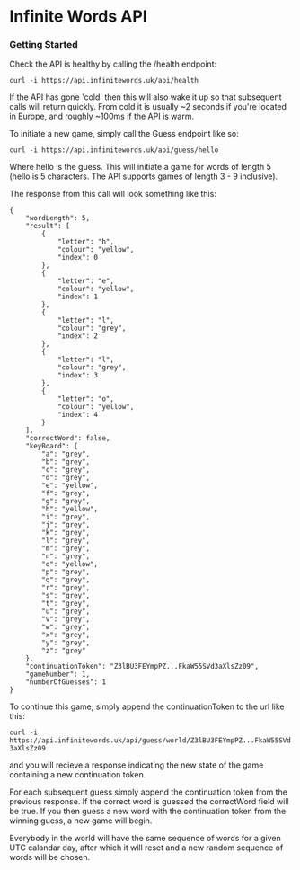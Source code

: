 # Infinite Words API

### Getting Started

Check the API is healthy by calling the /health endpoint:

```curl -i https://api.infinitewords.uk/api/health```

If the API has gone 'cold' then this will also wake it up so that subsequent calls will return quickly. From cold it is usually ~2 seconds if you're located in Europe, and roughly ~100ms if the API is warm.

To initiate a new game, simply call the Guess endpoint like so:

```curl -i https://api.infinitewords.uk/api/guess/hello```

Where hello is the guess. This will initiate a game for words of length 5 (hello is 5 characters. The API supports games of length 3 - 9 inclusive).

The response from this call will look something like this:
```
{
	"wordLength": 5,
	"result": [
		{
			"letter": "h",
			"colour": "yellow",
			"index": 0
		},
		{
			"letter": "e",
			"colour": "yellow",
			"index": 1
		},
		{
			"letter": "l",
			"colour": "grey",
			"index": 2
		},
		{
			"letter": "l",
			"colour": "grey",
			"index": 3
		},
		{
			"letter": "o",
			"colour": "yellow",
			"index": 4
		}
	],
	"correctWord": false,
	"keyBoard": {
		"a": "grey",
		"b": "grey",
		"c": "grey",
		"d": "grey",
		"e": "yellow",
		"f": "grey",
		"g": "grey",
		"h": "yellow",
		"i": "grey",
		"j": "grey",
		"k": "grey",
		"l": "grey",
		"m": "grey",
		"n": "grey",
		"o": "yellow",
		"p": "grey",
		"q": "grey",
		"r": "grey",
		"s": "grey",
		"t": "grey",
		"u": "grey",
		"v": "grey",
		"w": "grey",
		"x": "grey",
		"y": "grey",
		"z": "grey"
	},
	"continuationToken": "Z3lBU3FEYmpPZ...FkaW55SVd3aXlsZz09",
	"gameNumber": 1,
	"numberOfGuesses": 1
}
```

To continue this game, simply append the continuationToken to the url like this:

```curl -i https://api.infinitewords.uk/api/guess/world/Z3lBU3FEYmpPZ...FkaW55SVd3aXlsZz09```

and you will recieve a response indicating the new state of the game containing a new continuation token.

For each subsequent guess simply append the continuation token from the previous response. If the correct word is guessed the correctWord field will be true. If you then guess a new word with the continuation token from the winning guess, a new game will begin.

Everybody in the world will have the same sequence of words for a given UTC calandar day, after which it will reset and a new random sequence of words will be chosen.

